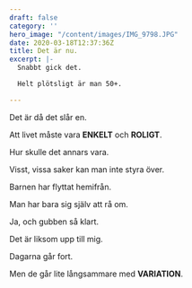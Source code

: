 ```yaml
---
draft: false
category: ''
hero_image: "/content/images/IMG_9798.JPG"
date: 2020-03-18T12:37:36Z
title: Det är nu.
excerpt: |-
  Snabbt gick det.

  Helt plötsligt är man 50+.

---
```

Det är då det slår en.

Att livet måste vara **ENKELT** och **ROLIGT**.

Hur skulle det annars vara.

Visst, vissa saker kan man inte styra över.

Barnen har flyttat hemifrån.

Man har bara sig själv att rå om.

Ja, och gubben så klart.

Det är liksom upp till mig.

Dagarna går fort.

Men de går lite långsammare med **VARIATION**.